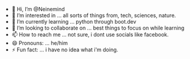 - 👋 Hi, I’m @Neinemind
- 👀 I’m interested in ... all sorts of things from, tech, sciences, nature.
- 🌱 I’m currently learning ... python through boot.dev
- 💞️ I’m looking to collaborate on ... best things to focus on while learning
- 📫 How to reach me ... not sure, i dont use socials like facebook. 
- 😄 Pronouns: ... he/him
- ⚡ Fun fact: ... i have no idea what i'm doing.

<!---
Neinemind/Neinemind is a ✨ special ✨ repository because its `README.md` (this file) appears on your GitHub profile.
You can click the Preview link to take a look at your changes.
--->
